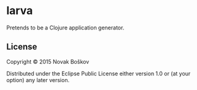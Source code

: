 # larva

Pretends to be a Clojure application generator.

## License

Copyright © 2015 Novak Boškov

Distributed under the Eclipse Public License either version 1.0 or (at
your option) any later version.
